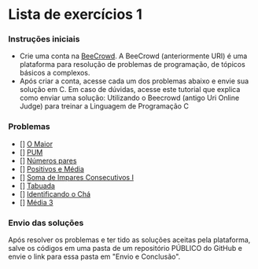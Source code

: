 # Lista de exercícios 1

### Instruções iniciais

- Crie uma conta na [BeeCrowd](https://www.beecrowd.com.br/judge/pt/register). A BeeCrowd
  (anteriormente URI) é uma plataforma para resolução de problemas de programação, de tópicos
  básicos a complexos.
- Após criar a conta, acesse cada um dos problemas abaixo e envie sua solução em C. Em caso de
  dúvidas, acesse este tutorial que explica como enviar uma solução: Utilizando o Beecrowd (antigo Uri
  Online Judge) para treinar a Linguagem de Programação C

### Problemas

- [] [O Maior](https://www.beecrowd.com.br/judge/pt/problems/view/1013)
- [] [PUM](https://www.beecrowd.com.br/judge/pt/problems/view/1142)
- [] [Números pares](https://www.beecrowd.com.br/judge/pt/problems/view/1059)
- [] [Positivos e Média](https://www.beecrowd.com.br/judge/pt/problems/view/1064)
- [] [Soma de Impares Consecutivos I](https://www.beecrowd.com.br/judge/pt/problems/view/1071)
- [] [Tabuada](https://www.beecrowd.com.br/judge/pt/problems/view/1078)
- [] [Identificando o Chá](https://www.beecrowd.com.br/judge/pt/problems/view/2006)
- [] [Média 3](https://www.beecrowd.com.br/judge/pt/problems/view/1040)

### Envio das soluções

Após resolver os problemas e ter tido as soluções aceitas pela plataforma, salve os códigos em uma pasta de
um repositório PÚBLICO do GitHub e envie o link para essa pasta em "Envio e Conclusão".
